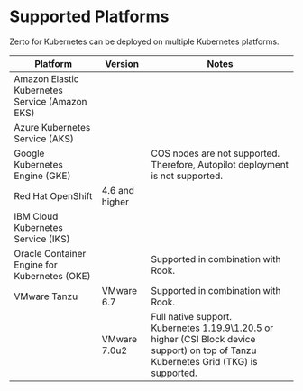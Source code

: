 # Supported Platforms

Zerto for Kubernetes can be deployed on multiple Kubernetes platforms.

| Platform                             | Version  |Notes |
| ------------------------------------ |--|------ |
| Amazon Elastic Kubernetes Service (Amazon EKS)|  |    |
| Azure Kubernetes Service (AKS)|   |    |
| Google Kubernetes Engine (GKE)|    | COS nodes are not supported. Therefore, Autopilot deployment is not supported.|  |
| Red Hat OpenShift | 4.6 and higher  | |  |
| IBM Cloud Kubernetes Service (IKS) |  |    |
| Oracle Container Engine for Kubernetes (OKE) |   |Supported in combination with Rook. |
| VMware Tanzu  | VMware 6.7 | Supported in combination with Rook. |
|   | VMware 7.0u2 |Full native support. <br> Kubernetes 1.19.9\1.20.5 or higher (CSI Block device support) on top of Tanzu Kubernetes Grid (TKG) is supported.  ||


